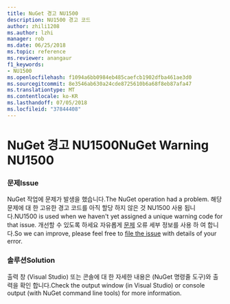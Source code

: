 ```yaml
---
title: NuGet 경고 NU1500
description: NU1500 경고 코드
author: zhili1208
ms.author: lzhi
manager: rob
ms.date: 06/25/2018
ms.topic: reference
ms.reviewer: anangaur
f1_keywords:
- NU1500
ms.openlocfilehash: f1094a6bb0984eb485caefcb1902dfba461ae3d0
ms.sourcegitcommit: 8e3546ab630a24cde8725610b6a68f8eb87afa47
ms.translationtype: MT
ms.contentlocale: ko-KR
ms.lasthandoff: 07/05/2018
ms.locfileid: "37844408"
---
```

# <a name="nuget-warning-nu1500"></a><span data-ttu-id="72fd4-103">NuGet 경고 NU1500</span><span class="sxs-lookup"><span data-stu-id="72fd4-103">NuGet Warning NU1500</span></span>

### <a name="issue"></a><span data-ttu-id="72fd4-104">문제</span><span class="sxs-lookup"><span data-stu-id="72fd4-104">Issue</span></span>
<span data-ttu-id="72fd4-105">NuGet 작업에 문제가 발생을 했습니다.</span><span class="sxs-lookup"><span data-stu-id="72fd4-105">The NuGet operation had a problem.</span></span> <span data-ttu-id="72fd4-106">해당 문제에 대 한 고유한 경고 코드를 아직 할당 하지 않은 것 NU1500 사용 됩니다.</span><span class="sxs-lookup"><span data-stu-id="72fd4-106">NU1500 is used when we haven't yet assigned a unique warning code for that issue.</span></span> <span data-ttu-id="72fd4-107">개선할 수 있도록 하세요 자유롭게 [문제](https://github.com/nuget/home/issues) 오류 세부 정보를 사용 하 여 합니다.</span><span class="sxs-lookup"><span data-stu-id="72fd4-107">So we can improve, please feel free to [file the issue](https://github.com/nuget/home/issues) with details of your error.</span></span>

### <a name="solution"></a><span data-ttu-id="72fd4-108">솔루션</span><span class="sxs-lookup"><span data-stu-id="72fd4-108">Solution</span></span>
<span data-ttu-id="72fd4-109">출력 창 (Visual Studio) 또는 콘솔에 대 한 자세한 내용은 (NuGet 명령줄 도구)와 출력을 확인 합니다.</span><span class="sxs-lookup"><span data-stu-id="72fd4-109">Check the output window (in Visual Studio) or console output (with NuGet command line tools) for more information.</span></span>